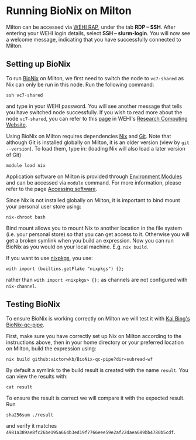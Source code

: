 # Running BioNix on Milton

Milton can be accessed via [WEHI RAP](https://rap.wehi.edu.au/), under the tab **RDP – SSH**. After entering your WEHI login details, select **SSH – slurm-login**. You will now see a welcome message, indicating that you have successfully connected to Milton.

## Setting up BioNix

To run [BioNix](https://github.com/PapenfussLab/bionix) on Milton, we first need to switch the node to `vc7-shared` as Nix can only be run in this node. Run the following command:
```{sh}
ssh vc7-shared
```
and type in your WEHI password. You will see another message that tells you have switched node successfully.
If you wish to read more about the node `vc7-shared`, you can refer to this [page](https://wehieduau.sharepoint.com/sites/rc2/SitePages/using-milton.aspx) in WEHI's [Research Computing Website](https://wehieduau.sharepoint.com/sites/rc2).

Using BioNix on Milton requires dependencies [Nix](https://nixos.org/) and [Git](https://git-scm.com/). Note that although Git is installed globally on Milton, it is an older version (view by `git --version`). 
To load them, type in: (loading Nix will also load a later version of Git)
```{sh}
module load nix
```
Application software on Milton is provided through [Environment Modules](https://modules.sourceforge.net/) and can be accessed via `module` command. For more information, please refer to the page [Accessing software](https://wehieduau.sharepoint.com/sites/rc2/SitePages/modules.aspx).

Since Nix is not installed globally on Milton, it is important to bind mount your personal user store using:
```{sh}
nix-chroot bash
```
Bind mount allows you to mount Nix to another location in the file system (i.e. your personal store) so that you can get access to it. Otherwise you will get a broken symlink when you build an expression.
Now you can run BioNix as you would on your local machine. E.g. `nix build`. 

If you want to use [nixpkgs](https://github.com/NixOS/nixpkgs/tree/master/pkgs), you use:
```{nix}
with import (builtins.getFlake "nixpkgs") {};
```
rather than `with import <nixpkgs> {};` as channels are not configured with `nix-channel`.


## Testing BioNix

To ensure BioNix is working correctly on Milton we will test it with [Kai Bing's BioNix-qc-pipe](https://github.com/victorwkb/BioNix-qc-pipe).

First, make sure you have correctly set up Nix on Milton according to the instructions above, then in your home directory or your preferred location on Milton, build the expression using:
```{sh}
nix build github:victorwkb/BioNix-qc-pipe?dir=subread-wf
```
By default a symlink to the build result is created with the name `result`. 
You can view the results with:
```{sh}
cat result
```

To ensure the result is correct we will compare it with the expected result.
Run
```{sh}
sha256sum ./result
```
and verify it matches `4981a389ae8fc26be195a664b3ed19f7766eee59e2af22daea689bb4780b5cdf`.
